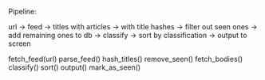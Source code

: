 Pipeline:

url -> feed -> titles with articles -> with title hashes
 -> filter out seen ones -> add remaining ones to db
 -> classify -> sort by classification -> output to screen

fetch_feed(url)
parse_feed()
hash_titles()
remove_seen()
fetch_bodies()
classify()
sort()
output()
mark_as_seen()
